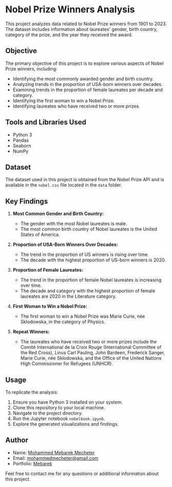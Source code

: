 # Nobel Prize Winners Analysis

This project analyzes data related to Nobel Prize winners from 1901 to 2023. The dataset includes information about laureates' gender, birth country, category of the prize, and the year they received the award.

## Objective
The primary objective of this project is to explore various aspects of Nobel Prize winners, including:
- Identifying the most commonly awarded gender and birth country.
- Analyzing trends in the proportion of USA-born winners over decades.
- Examining trends in the proportion of female laureates per decade and category.
- Identifying the first woman to win a Nobel Prize.
- Identifying laureates who have received two or more prizes.

## Tools and Libraries Used
- Python 3
- Pandas
- Seaborn
- NumPy

## Dataset
The dataset used in this project is obtained from the Nobel Prize API and is available in the `nobel.csv` file located in the `data` folder.

## Key Findings
1. **Most Common Gender and Birth Country:**
   - The gender with the most Nobel laureates is male.
   - The most common birth country of Nobel laureates is the United States of America.

2. **Proportion of USA-Born Winners Over Decades:**
   - The trend in the proportion of US winners is rising over time.
   - The decade with the highest proportion of US-born winners is 2020.

3. **Proportion of Female Laureates:**
   - The trend in the proportion of female Nobel laureates is increasing over time.
   - The decade and category with the highest proportion of female laureates are 2020 in the Literature category.

4. **First Woman to Win a Nobel Prize:**
   - The first woman to win a Nobel Prize was Marie Curie, née Sklodowska, in the category of Physics.

5. **Repeat Winners:**
   - The laureates who have received two or more prizes include the Comité International de la Croix Rouge (International Committee of the Red Cross), Linus Carl Pauling, John Bardeen, Frederick Sanger, Marie Curie, née Sklodowska, and the Office of the United Nations High Commissioner for Refugees (UNHCR).

## Usage
To replicate the analysis:
1. Ensure you have Python 3 installed on your system.
2. Clone this repository to your local machine.
3. Navigate to the project directory.
4. Run the Jupyter notebook `nobelbook.ipynb`.
5. Explore the generated visualizations and findings.

## Author

- Name: [Mohammed Mebarek Mecheter](https://www.linkedin.com/in/mohammed-mecheter/)
- Email: mohammedmecheter@gmail.com
- Portfolio: [Mebarek](https://mebarek.pages.dev/)

Feel free to contact me for any questions or additional information about this project.

